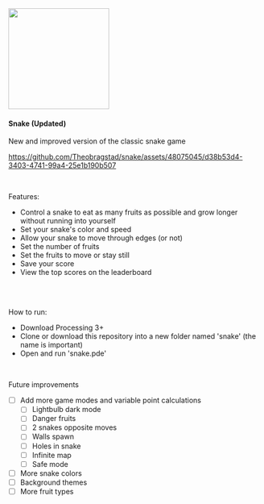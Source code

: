 <img src="https://github.com/Theobragstad/snake-updated/assets/48075045/9860af70-aa5a-4c46-8eec-243e432d3419" width="200">

#### Snake (Updated)

New and improved version of the classic snake game 

https://github.com/Theobragstad/snake/assets/48075045/d38b53d4-3403-4741-99a4-25e1b190b507

<br>

Features:
- Control a snake to eat as many fruits as possible and grow longer without running into yourself
- Set your snake's color and speed
- Allow your snake to move through edges (or not)
- Set the number of fruits
- Set the fruits to move or stay still
- Save your score
- View the top scores on the leaderboard
<br><br>

<br>

How to run:  
- Download Processing 3+
- Clone or download this repository into a new folder named 'snake' (the name is important)
- Open and run 'snake.pde'
<br>

Future improvements    
- [ ] Add more game modes and variable point calculations
  - [ ] Lightbulb dark mode
  - [ ] Danger fruits
  - [ ] 2 snakes opposite moves
  - [ ] Walls spawn
  - [ ] Holes in snake
  - [ ] Infinite map
  - [ ] Safe mode
- [ ] More snake colors
- [ ] Background themes
- [ ] More fruit types
